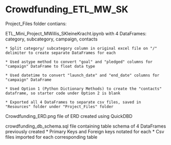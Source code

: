 # Crowdfunding_ETL_MW_SK

Project_Files folder contians:
  
  ETL_Mini_Project_MWillis_SKleineKracht.ipynb with 4 DataFrames: category, subcategory, campaign, contacts
  
    * Split category/ subcategory column in original excel file on "/" delimiter to create separate DataFrames for each
    
    * Used astype method to convert "goal" and "pledged" columns for "campaign" DataFrame to float data type
    
    * Used datetime to convert "launch_date" and "end_date" columns for "campaign" DataFrame
    
    * Used Option 1 (Python Dictionary Methods) to create the "contacts" dataframe, so starter code under Option 2 is blank
    
    * Exported all 4 DataFrames to separate csv files, saved in "Resources" folder under "Project_Files" folder

  Crowdfunding_ERD.png file of ERD created using QuickDBD

  crowdfunding_db_schema.sql file containing table schema of 4 DataFrames previously created
    * Primary Keys and Foreign keys notated for each
    * Csv files imported for each corresponding table
